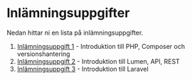 # Inlämningsuppgifter
Nedan hittar ni en lista på inlämningsuppgifter.

1. [Inlämningsuppgift 1](1/assignment.md) - Introduktion till PHP, Composer och versionshantering
2. [Inlämningsuppgift 2](2/assignment.md) - Introduktion till Lumen, API, REST
3. [Inlämningsuppgift 3](3/assignment.md) - Introduktion till Laravel

